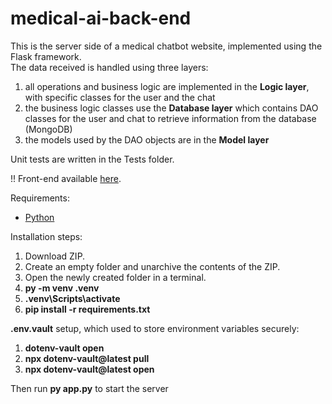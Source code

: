 # medical-ai-back-end

This is the server side of a medical chatbot website, implemented using the Flask framework.\
The data received is handled using three layers:
1. all operations and business logic are implemented in the **Logic layer**, with specific classes for the user and the chat
2. the business logic classes use the **Database layer** which contains DAO classes for the user and chat to retrieve information from the database (MongoDB)
3. the models used by the DAO objects are in the **Model layer**

Unit tests are written in the Tests folder.

!! Front-end available [here](https://github.com/ioana-manghiuc/medical-ai-front-end).

Requirements:
- [Python](https://www.python.org/downloads/)

Installation steps:
1. Download ZIP.
2. Create an empty folder and unarchive the contents of the ZIP.
3. Open the newly created folder in a terminal.
4. **py -m venv .venv**
5. **.venv\Scripts\activate**
6. **pip install -r requirements.txt**

**.env.vault** setup, which used to store environment variables securely:
1. **dotenv-vault open**
2. **npx dotenv-vault@latest pull**
3. **npx dotenv-vault@latest open**

Then run **py app.py** to start the server
